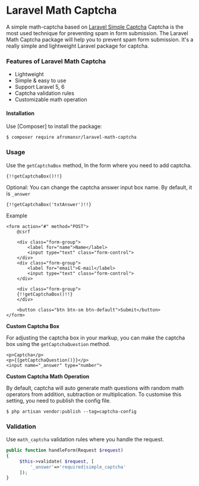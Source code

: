 # Laravel Math Captcha
A simple math-captcha based on [Laravel Simple Captcha](https://laravelarticle.com/laravel-simple-captcha)
Captcha is the most used technique for preventing spam in form submission. The Laravel Math Captcha package will help you to prevent spam form submission. It's a really simple and lightweight Laravel package for captcha.

### Features of Laravel Math Captcha

- Lightweight
- Simple & easy to use
- Support Laravel 5, 6
- Captcha validation rules
- Customizable math operation

#### Installation

Use [Composer] to install the package:

```
$ composer require afromansr/laravel-math-captcha
```

### Usage

Use the `getCaptchaBox` method, In the form where you need to add captcha.

```blade
{!!getCaptchaBox()!!}
```

Optional: You can change the captcha answer input box name. By default, it is `_answer`

```blade
{!!getCaptchaBox('txtAnswer')!!}
```
Example

```blade
<form action="#" method="POST">
    @csrf
    
    <div class="form-group">
        <label for="name">Name</label>
        <input type="text" class="form-control">
    </div>
    <div class="form-group">
        <label for="email">E-mail</label>
        <input type="text" class="form-control">
    </div>
    
    <div class="form-group">
    {!!getCaptchaBox()!!}
    </div>

    <button class="btn btn-sm btn-default">Submit</button>
</form>
```

**Custom Captcha Box**

For adjusting the captcha box in your markup, you can make the captcha box using the `getCaptchaQuestion` method.

```blade
<p>Captcha</p>
<p>{{getCaptchaQuestion()}}</p>
<input name="_answer" type="number">
```

**Custom Captcha Math Operation**

By default, captcha will auto generate math questions with random math operators from addition, subtraction or multiplication.
To customise this setting, you need to publish the config file.

```
$ php artisan vendor:publish --tag=captcha-config
```

### Validation

Use `math_captcha` validation rules where you handle the request.

```php
public function handleForm(Request $request)
{
     $this->validate( $request, [
         '_answer'=>'required|simple_captcha'
     ]);
}
```